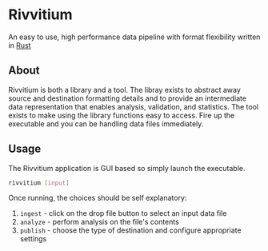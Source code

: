 # Rivvitium

An easy to use, high performance data pipeline with format flexibility written in [Rust](https://www.rust-lang.org/)

## About

Rivvitium is both a library and a tool.  The libray exists to abstract away source and destination formatting details
and to provide an intermediate data representation that enables analysis, validation, and statistics.
The tool exists to make using the library functions easy to access. Fire up the executable and you can be
handling data files immediately.

<!---
your comment goes here
and here

### Installation

This is published to [crates.io](https://crates.io/crates/jsrmx) so you can simply do a global install with:

```sh
cargo install jsrmx
```

Then `jsrmx` is executable from your shell

```sh
jsrmx --help
```

-->

## Usage

The Rivvitium application is GUI based so simply launch the executable.

```sh
rivvitium [input]
```
Once running, the choices should be self explanatory:

1. `ingest`   - click on the drop file button to select an input data file
2. `analyze`  - perform analysis on the file's contents
3. `publish`  - choose the type of destination and configure appropriate settings

